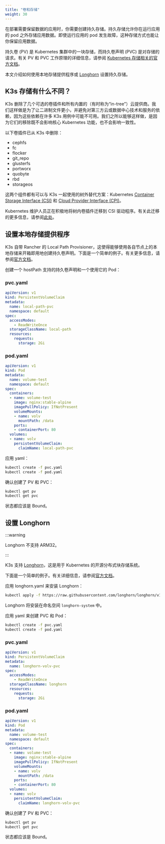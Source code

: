 ```yaml
---
title: "卷和存储"
weight: 30
---
```


在部署需要保​​留数据的应用时，你需要创建持久存储。持久存储允许你在运行应用的 pod 之外存储应用数据。即使运行应用的 pod 发生故障，这种存储方式也能让你保留应用数据。

持久卷 (PV) 是 Kubernetes 集群中的一块存储，而持久卷声明 (PVC) 是对存储的请求。有关 PV 和 PVC 工作原理的详细信息，请参阅 [Kubernetes 存储相关的官方文档](https://kubernetes.io/docs/concepts/storage/volumes/)。

本文介绍如何使用本地存储提供程序或 [Longhorn](#设置-longhorn) 设置持久存储。

## K3s 存储有什么不同？

K3s 删除了几个可选的卷插件和所有内置的（有时称为“in-tree”）云提供商。我们这样做是为了让二进制文件更小，并避免对第三方云或数据中心技术和服务的依赖，因为这些依赖在许多 K3s 用例中可能不可用。我们之所以能够这样做，是因为它们的移除既不会影响核心 Kubernetes 功能，也不会影响一致性。

以下卷插件已从 K3s 中删除：

* cephfs
* fc
* flocker
* git_repo
* glusterfs
* portworx
* quobyte
* rbd
* storageos

这两个组件都有可以与 K3s 一起使用的树外替代方案：Kubernetes [Container Storage Interface (CSI)](https://github.com/container-storage-interface/spec/blob/master/spec.md) 和 [Cloud Provider Interface (CPI)](https://kubernetes.io/docs/tasks/administer-cluster/running-cloud-controller/)。

Kubernetes 维护人员正在积极地将树内卷插件迁移到 CSI 驱动程序。有关此迁移的更多信息，请参阅[此处](https://kubernetes.io/blog/2021/12/10/storage-in-tree-to-csi-migration-status-update/)。

## 设置本地存储提供程序
K3s 自带 Rancher 的 Local Path Provisioner，这使得能够使用各自节点上的本地存储来开箱即用地创建持久卷声明。下面是一个简单的例子。有关更多信息，请参阅[官方文档](https://github.com/rancher/local-path-provisioner/blob/master/README.md#usage)。

创建一个 hostPath 支持的持久卷声明和一个使用它的 Pod：

### pvc.yaml

```yaml
apiVersion: v1
kind: PersistentVolumeClaim
metadata:
  name: local-path-pvc
  namespace: default
spec:
  accessModes:
    - ReadWriteOnce
  storageClassName: local-path
  resources:
    requests:
      storage: 2Gi
```

### pod.yaml

```yaml
apiVersion: v1
kind: Pod
metadata:
  name: volume-test
  namespace: default
spec:
  containers:
  - name: volume-test
    image: nginx:stable-alpine
    imagePullPolicy: IfNotPresent
    volumeMounts:
    - name: volv
      mountPath: /data
    ports:
    - containerPort: 80
  volumes:
  - name: volv
    persistentVolumeClaim:
      claimName: local-path-pvc
```

应用 yaml：

```bash
kubectl create -f pvc.yaml
kubectl create -f pod.yaml
```

确认创建了 PV 和 PVC：

```bash
kubectl get pv
kubectl get pvc
```

状态都应该是 Bound。

## 设置 Longhorn

:::warning

Longhorn 不支持 ARM32。

:::


K3s 支持 [Longhorn](https://github.com/longhorn/longhorn)，这是用于 Kubernetes 的开源分布式块存储系统。

下面是一个简单的例子。有关详细信息，请参阅[官方文档](https://longhorn.io/docs/latest/)。

应用 longhorn.yaml 来安装 Longhorn：

```bash
kubectl apply -f https://raw.githubusercontent.com/longhorn/longhorn/v1.5.1/deploy/longhorn.yaml
```

Longhorn 将安装在命名空间 `longhorn-system` 中。

应用 yaml 来创建 PVC 和 Pod：

```bash
kubectl create -f pvc.yaml
kubectl create -f pod.yaml
```

### pvc.yaml

```yaml
apiVersion: v1
kind: PersistentVolumeClaim
metadata:
  name: longhorn-volv-pvc
spec:
  accessModes:
    - ReadWriteOnce
  storageClassName: longhorn
  resources:
    requests:
      storage: 2Gi
```

### pod.yaml

```yaml
apiVersion: v1
kind: Pod
metadata:
  name: volume-test
  namespace: default
spec:
  containers:
  - name: volume-test
    image: nginx:stable-alpine
    imagePullPolicy: IfNotPresent
    volumeMounts:
    - name: volv
      mountPath: /data
    ports:
    - containerPort: 80
  volumes:
  - name: volv
    persistentVolumeClaim:
      claimName: longhorn-volv-pvc
```

确认创建了 PV 和 PVC：

```bash
kubectl get pv
kubectl get pvc
```

状态都应该是 Bound。
